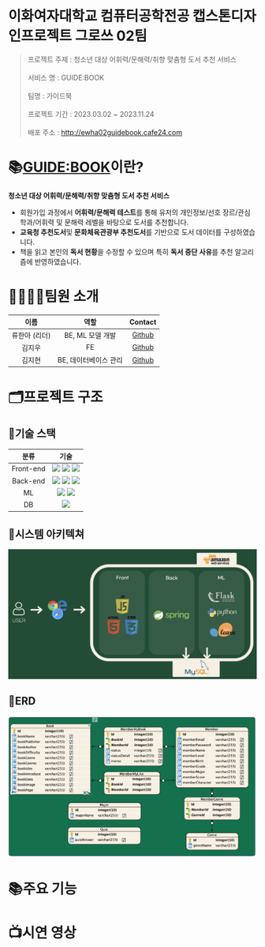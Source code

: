 # 이화여자대학교 컴퓨터공학전공 캡스톤디자인프로젝트 그로쓰 02팀

> 프로젝트 주제 : 청소년 대상 어휘력/문해력/취향 맞춤형 도서 추천 서비스 <br/><br/>
> 서비스 명 : GUIDE:BOOK  <br/><br/>
> 팀명 : 가이드북 <br/><br/>
> 프로젝트 기간 : 2023.03.02 ~ 2023.11.24 <br/><br/>
> 배포 주소 : http://ewha02guidebook.cafe24.com

# 📚[GUIDE:BOOK](http://ewha02guidebook.cafe24.com)이란?

**청소년 대상 어휘력/문해력/취향 맞춤형 도서 추천 서비스**

- 회원가입 과정에서 **어휘력/문해력 테스트**를 통해 유저의 개인정보/선호 장르/관심 학과/어휘력 및 문해력 레벨을 바탕으로 도서를 추천합니다.
- **교육청 추천도서**및 **문화체육관광부 추천도서**를 기반으로 도서 데이터를 구성하였습니다.
- 책을 읽고 본인의 **독서 현황**을 수정할 수 있으며 특히 **독서 중단 사유**를 추천 알고리즘에 반영하였습니다.

# 👨‍👩‍👧‍👦팀원 소개

|     이름      |            역할             |                  Contact                  |
| :-----------: | :-------------------------: | :---------------------------------------: |
| 류한아 (리더)   |      BE, ML 모델 개발       |  [Github](https://github.com/AntBean94)     |
|    김지우     | FE                        |  [Github](https://github.com/kjw3757)       |
|    김지현     |    BE, 데이터베이스 관리     |  [Github](https://github.com/wlgus253254)     |


# 🗂️프로젝트 구조
## 📁기술 스택

|     분류      |                                                                                                                                        기술                                                                                                                                         |
| :-----------: | :---------------------------------------------------------------------------------------------------------------------------------------------------------------------------------------------------------------------------------------------------------------------------------: |
|   Front-end   |                                                                                                      <img src="https://img.shields.io/badge/html5-E34F26?style=for-the-badge&logo=html5&logoColor=white"> <img src="https://img.shields.io/badge/css-1572B6?style=for-the-badge&logo=css3&logoColor=white"> <img src="https://img.shields.io/badge/javascript-F7DF1E?style=for-the-badge&logo=javascript&logoColor=black">                                                                                                     |
|   Back-end    | <img src="https://img.shields.io/badge/spring-6DB33F?style=for-the-badge&logo=spring&logoColor=white"> <img src="https://img.shields.io/badge/springboot-6DB33F?style=for-the-badge&logo=springboot&logoColor=white"> <img src="https://img.shields.io/badge/flask-000000?style=for-the-badge&logo=flask&logoColor=white">  |
|      ML       |                                                                    <img src="https://img.shields.io/badge/scikitlearn-F7931E?style=for-the-badge&logo=scikitlearn&logoColor=white">                      <img src="https://img.shields.io/badge/python-3776AB?style=for-the-badge&logo=python&logoColor=white">                                                     |
|      DB       |                                                                                                         <img src="https://img.shields.io/badge/mysql-4479A1?style=for-the-badge&logo=mysql&logoColor=white">                                                                                                       |


## 📁시스템 아키텍쳐

![시스템구조](document/system_arch.png)  

## 📁ERD

![ERD](document/ERD.png)


# 📚주요 기능


# 📺시연 영상


